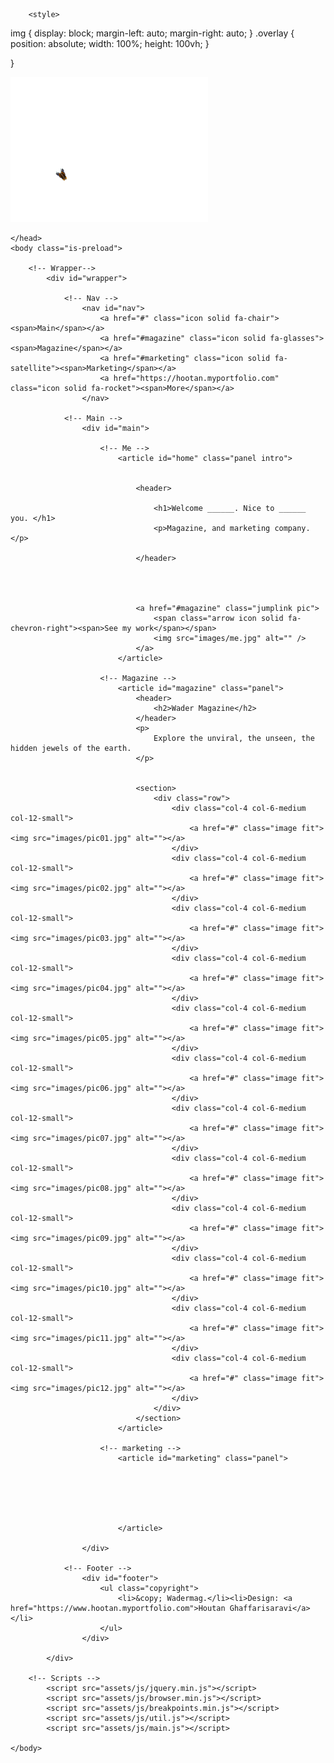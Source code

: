 <!DOCTYPE HTML>
<!--
	Astral by HTML5 UP
	html5up.net | @ajlkn
	Free for personal and commercial use under the CCA 3.0 license (html5up.net/license)
-->
<html>
	<head>
		<title>Wadermag</title>
		<meta charset="utf-8" />
		<meta name="viewport" content="width=device-width, initial-scale=1, user-scalable=no" />
		<link rel="stylesheet" href="assets/css/main.css" />
		<noscript><link rel="stylesheet" href="assets/css/noscript.css" /></noscript>


		<style>
  img {
    display: block;
    margin-left: auto;
    margin-right: auto;
  }
  .overlay {
    position: absolute;
    width: 100%;
    height: 100vh;
  }

  }
</style>
<body>
  <img class="overlay" src="butters.gif">

  <link href="tablogo">
</body>




	</head>
	<body class="is-preload">

		<!-- Wrapper-->
			<div id="wrapper">

				<!-- Nav -->
					<nav id="nav">
						<a href="#" class="icon solid fa-chair"><span>Main</span></a>
						<a href="#magazine" class="icon solid fa-glasses"><span>Magazine</span></a>
						<a href="#marketing" class="icon solid fa-satellite"><span>Marketing</span></a>
						<a href="https://hootan.myportfolio.com" class="icon solid fa-rocket"><span>More</span></a>
					</nav>

				<!-- Main -->
					<div id="main">

						<!-- Me -->
							<article id="home" class="panel intro">


								<header>

									<h1>Welcome ______. Nice to ______ you. </h1>
									<p>Magazine, and marketing company.</p>

								</header>




								<a href="#magazine" class="jumplink pic">
									<span class="arrow icon solid fa-chevron-right"><span>See my work</span></span>
									<img src="images/me.jpg" alt="" />
								</a>
							</article>

						<!-- Magazine -->
							<article id="magazine" class="panel">
								<header>
									<h2>Wader Magazine</h2>
								</header>
								<p>
									Explore the unviral, the unseen, the hidden jewels of the earth.
								</p>


								<section>
									<div class="row">
										<div class="col-4 col-6-medium col-12-small">
											<a href="#" class="image fit"><img src="images/pic01.jpg" alt=""></a>
										</div>
										<div class="col-4 col-6-medium col-12-small">
											<a href="#" class="image fit"><img src="images/pic02.jpg" alt=""></a>
										</div>
										<div class="col-4 col-6-medium col-12-small">
											<a href="#" class="image fit"><img src="images/pic03.jpg" alt=""></a>
										</div>
										<div class="col-4 col-6-medium col-12-small">
											<a href="#" class="image fit"><img src="images/pic04.jpg" alt=""></a>
										</div>
										<div class="col-4 col-6-medium col-12-small">
											<a href="#" class="image fit"><img src="images/pic05.jpg" alt=""></a>
										</div>
										<div class="col-4 col-6-medium col-12-small">
											<a href="#" class="image fit"><img src="images/pic06.jpg" alt=""></a>
										</div>
										<div class="col-4 col-6-medium col-12-small">
											<a href="#" class="image fit"><img src="images/pic07.jpg" alt=""></a>
										</div>
										<div class="col-4 col-6-medium col-12-small">
											<a href="#" class="image fit"><img src="images/pic08.jpg" alt=""></a>
										</div>
										<div class="col-4 col-6-medium col-12-small">
											<a href="#" class="image fit"><img src="images/pic09.jpg" alt=""></a>
										</div>
										<div class="col-4 col-6-medium col-12-small">
											<a href="#" class="image fit"><img src="images/pic10.jpg" alt=""></a>
										</div>
										<div class="col-4 col-6-medium col-12-small">
											<a href="#" class="image fit"><img src="images/pic11.jpg" alt=""></a>
										</div>
										<div class="col-4 col-6-medium col-12-small">
											<a href="#" class="image fit"><img src="images/pic12.jpg" alt=""></a>
										</div>
									</div>
								</section>
							</article>

						<!-- marketing -->
							<article id="marketing" class="panel">






							</article>

					</div>

				<!-- Footer -->
					<div id="footer">
						<ul class="copyright">
							<li>&copy; Wadermag.</li><li>Design: <a href="https://www.hootan.myportfolio.com">Houtan Ghaffarisaravi</a></li>
						</ul>
					</div>

			</div>

		<!-- Scripts -->
			<script src="assets/js/jquery.min.js"></script>
			<script src="assets/js/browser.min.js"></script>
			<script src="assets/js/breakpoints.min.js"></script>
			<script src="assets/js/util.js"></script>
			<script src="assets/js/main.js"></script>

	</body>
</html>
